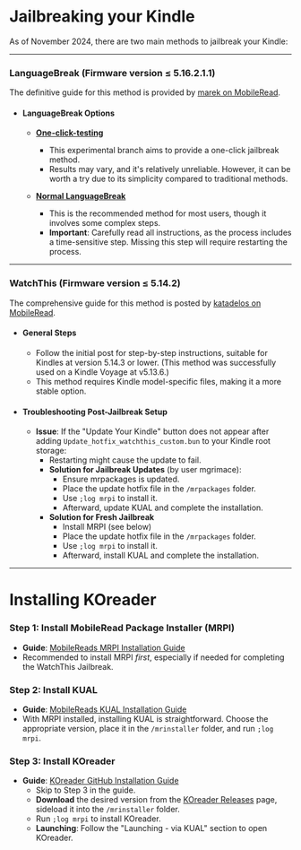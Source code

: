 # Jailbreaking your Kindle

As of November 2024, there are two main methods to jailbreak your Kindle:

---

### LanguageBreak (Firmware version ≤ 5.16.2.1.1)

The definitive guide for this method is provided by [marek on MobileRead](https://www.mobileread.com/forums/showthread.php?t=356872).

- #### LanguageBreak Options
  - **[One-click-testing](https://github.com/notmarek/LanguageBreak/tree/one-click-testing)**
    - This experimental branch aims to provide a one-click jailbreak method.
    - Results may vary, and it's relatively unreliable. However, it can be worth a try due to its simplicity compared to traditional methods.
  
  - **[Normal LanguageBreak](https://github.com/notmarek/LanguageBreak/)**
    - This is the recommended method for most users, though it involves some complex steps.
    - **Important**: Carefully read all instructions, as the process includes a time-sensitive step. Missing this step will require restarting the process.

---

### WatchThis (Firmware version ≤ 5.14.2)

The comprehensive guide for this method is posted by [katadelos on MobileRead](https://www.mobileread.com/forums/showthread.php?t=346037&highlight=WatchThis).

- #### General Steps
  - Follow the initial post for step-by-step instructions, suitable for Kindles at version 5.14.3 or lower. (This method was successfully used on a Kindle Voyage at v5.13.6.)
  - This method requires Kindle model-specific files, making it a more stable option.

- #### Troubleshooting Post-Jailbreak Setup
  - **Issue**: If the "Update Your Kindle" button does not appear after adding `Update_hotfix_watchthis_custom.bun` to your Kindle root storage:
    - Restarting might cause the update to fail.
    - **Solution for Jailbreak Updates** (by user mgrimace): 
      - Ensure mrpackages is updated.
      - Place the update hotfix file in the `/mrpackages` folder.
      - Use `;log mrpi` to install it.
      - Afterward, update KUAL and complete the installation.
    - **Solution for Fresh Jailbreak**
      - Install MRPI (see below)
      - Place the update hotfix file in the `/mrpackages` folder.
      - Use `;log mrpi` to install it.
      - Afterward, install KUAL and complete the installation.

---

# Installing KOreader

### Step 1: Install MobileRead Package Installer (MRPI)
- **Guide**: [MobileReads MRPI Installation Guide](https://www.mobileread.com/forums/showthread.php?t=251143)
- Recommended to install MRPI *first*, especially if needed for completing the WatchThis Jailbreak.

### Step 2: Install KUAL
- **Guide**: [MobileReads KUAL Installation Guide](https://www.mobileread.com/forums/showthread.php?t=203326)
- With MRPI installed, installing KUAL is straightforward. Choose the appropriate version, place it in the `/mrinstaller` folder, and run `;log mrpi`.

### Step 3: Install KOreader
- **Guide**: [KOreader GitHub Installation Guide](https://github.com/koreader/koreader/wiki/Installation-on-Kindle-devices)
  - Skip to Step 3 in the guide.
  - **Download** the desired version from the [KOreader Releases](https://github.com/koreader/koreader/releases) page, sideload it into the `/mrinstaller` folder.
  - Run `;log mrpi` to install KOreader.
  - **Launching**: Follow the "Launching - via KUAL" section to open KOreader.
